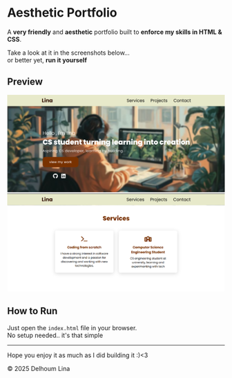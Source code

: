 #  Aesthetic Portfolio

A **very friendly** and **aesthetic** portfolio built to **enforce my skills in HTML & CSS**.  

Take a look at it in the screenshots below...  
or better yet, **run it yourself** 

##  Preview
![Alt text](portfolio.png)
![Alt text](portfolio2.png)

##  How to Run
Just open the `index.html` file in your browser.  
No setup needed.. it's that simple 

---

Hope you enjoy it as much as I did building it :)<3 



© 2025 Delhoum Lina 

